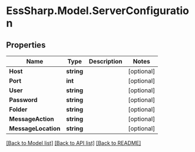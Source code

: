 # EssSharp.Model.ServerConfiguration

## Properties

Name | Type | Description | Notes
------------ | ------------- | ------------- | -------------
**Host** | **string** |  | [optional] 
**Port** | **int** |  | [optional] 
**User** | **string** |  | [optional] 
**Password** | **string** |  | [optional] 
**Folder** | **string** |  | [optional] 
**MessageAction** | **string** |  | [optional] 
**MessageLocation** | **string** |  | [optional] 

[[Back to Model list]](../README.md#documentation-for-models) [[Back to API list]](../README.md#documentation-for-api-endpoints) [[Back to README]](../README.md)

